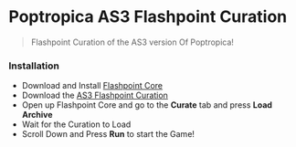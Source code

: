 # Poptropica AS3 Flashpoint Curation
> Flashpoint Curation of the AS3 version Of Poptropica!


### Installation
- Download and Install [Flashpoint Core](https://bluemaxima.org/flashpoint/Flashpoint%20Core%2011.7z)
- Download the [AS3 Flashpoint Curation](https://mega.nz/file/vFZhBR5J#OoFBAvZRcdPzdN0uY4RiSsgktND-doFW0BgboZWds7A)
- Open up Flashpoint Core and go to the **Curate** tab and press **Load Archive**
- Wait for the Curation to Load
- Scroll Down and Press **Run** to start the Game!



